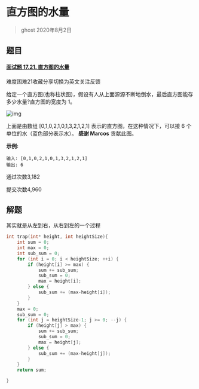 # 直方图的水量

> ghost 2020年8月2日

## 题目

#### [面试题 17.21. 直方图的水量](https://leetcode-cn.com/problems/volume-of-histogram-lcci/)

难度困难21收藏分享切换为英文关注反馈

给定一个直方图(也称柱状图)，假设有人从上面源源不断地倒水，最后直方图能存多少水量?直方图的宽度为 1。

![img](https://assets.leetcode-cn.com/aliyun-lc-upload/uploads/2018/10/22/rainwatertrap.png)

上面是由数组 [0,1,0,2,1,0,1,3,2,1,2,1] 表示的直方图，在这种情况下，可以接 6 个单位的水（蓝色部分表示水）。 **感谢 Marcos** 贡献此图。

**示例:**

```
输入: [0,1,0,2,1,0,1,3,2,1,2,1]
输出: 6
```

通过次数3,182

提交次数4,960



## 解题

其实就是从左到右，从右到左的一个过程

```C
int trap(int* height, int heightSize){
    int sum = 0;
    int max = 0;
    int sub_sum = 0;
    for (int i = 0; i < heightSize; ++i) {
        if (height[i] >= max) {
            sum += sub_sum;
            sub_sum = 0;
            max = height[i];
        } else {
            sub_sum += (max-height[i]);
        }
    }
    max = 0;
    sub_sum = 0;
    for (int j = heightSize-1; j >= 0; --j) {
        if (height[j] > max) {
            sum += sub_sum;
            sub_sum = 0;
            max = height[j];
        } else {
            sub_sum += (max-height[j]);
        }
    }
    return sum;

}
```

